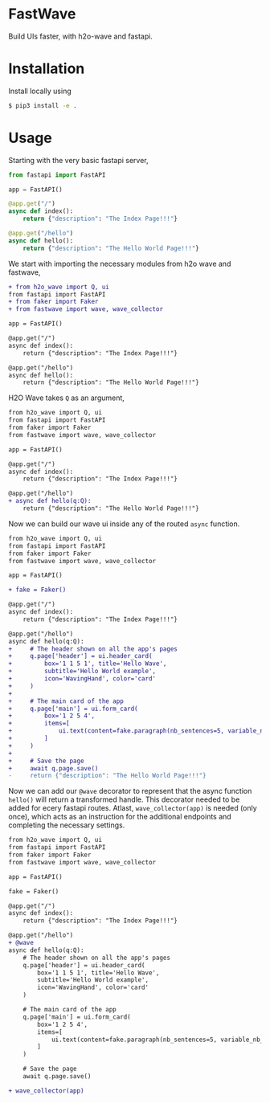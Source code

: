 # FastWave
Build UIs faster, with h2o-wave and fastapi.

# Installation

Install locally using 
```sh
$ pip3 install -e .
```

# Usage
Starting with the very basic fastapi server,

```python
from fastapi import FastAPI

app = FastAPI()

@app.get("/")
async def index():
    return {"description": "The Index Page!!!"}

@app.get("/hello")
async def hello():
    return {"description": "The Hello World Page!!!"}
```

We start with importing the necessary modules from h2o wave and fastwave,
```diff
+ from h2o_wave import Q, ui
from fastapi import FastAPI
+ from faker import Faker
+ from fastwave import wave, wave_collector

app = FastAPI()

@app.get("/")
async def index():
    return {"description": "The Index Page!!!"}

@app.get("/hello")
async def hello():
    return {"description": "The Hello World Page!!!"}
```
H2O Wave takes `Q` as an argument,
```diff
from h2o_wave import Q, ui
from fastapi import FastAPI
from faker import Faker
from fastwave import wave, wave_collector

app = FastAPI()

@app.get("/")
async def index():
    return {"description": "The Index Page!!!"}

@app.get("/hello")
+ async def hello(q:Q):
    return {"description": "The Hello World Page!!!"}
```


Now we can build our wave ui inside any of the routed `async` function. 
```diff
from h2o_wave import Q, ui
from fastapi import FastAPI
from faker import Faker
from fastwave import wave, wave_collector

app = FastAPI()

+ fake = Faker()

@app.get("/")
async def index():
    return {"description": "The Index Page!!!"}

@app.get("/hello")
async def hello(q:Q):
+     # The header shown on all the app's pages
+     q.page['header'] = ui.header_card(
+         box='1 1 5 1', title='Hello Wave',
+         subtitle='Hello World example', 
+         icon='WavingHand', color='card'
+     )
+ 
+     # The main card of the app
+     q.page['main'] = ui.form_card(
+         box='1 2 5 4',
+         items=[
+             ui.text(content=fake.paragraph(nb_sentences=5, variable_nb_sentences=False)) for _ in range(10)
+         ]
+     )
+ 
+     # Save the page
+     await q.page.save()
-     return {"description": "The Hello World Page!!!"}
```

Now we can add our `@wave` decorator to represent that the async function `hello()` will return a transformed handle. This decorator needed to be added for ecery fastapi routes. Atlast, `wave_collector(app)` is needed (only once), which acts as an instruction for the additional endpoints and completing the necessary settings.
```diff
from h2o_wave import Q, ui
from fastapi import FastAPI
from faker import Faker
from fastwave import wave, wave_collector

app = FastAPI()

fake = Faker()

@app.get("/")
async def index():
    return {"description": "The Index Page!!!"}

@app.get("/hello")
+ @wave
async def hello(q:Q):
    # The header shown on all the app's pages
    q.page['header'] = ui.header_card(
        box='1 1 5 1', title='Hello Wave',
        subtitle='Hello World example', 
        icon='WavingHand', color='card'
    )

    # The main card of the app
    q.page['main'] = ui.form_card(
        box='1 2 5 4',
        items=[
            ui.text(content=fake.paragraph(nb_sentences=5, variable_nb_sentences=False)) for _ in range(10)
        ]
    )

    # Save the page
    await q.page.save()

+ wave_collector(app)
```

